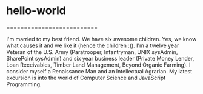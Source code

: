 # hello-world

==========================

I'm married to my best friend.  We have six awesome children.  Yes, we know what causes it and we like it (hence the children :)).  I'm a twelve year Veteran of the U.S. Army (Paratrooper, Infantryman, UNIX sysAdmin, SharePoint sysAdmin) and six year business leader (Private Money Lender, Loan Receivables, Timber Land Management, Beyond Organic Farming).  I consider myself a Renaissance Man and an Intellectual Agrarian.  My latest excursion is into the world of Computer Science and JavaScript Programming.
